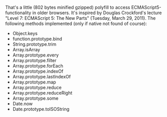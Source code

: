 That's a little (802 bytes minified gzipped) polyfill to access ECMAScript5-functionality in older browsers.
It's inspired by Douglas Crockford's lecture "Level 7: ECMAScript 5: The New Parts" (Tuesday, March 29, 2011).
The following methods implemented (only if native not found of course):

* Object.keys
* function.prototype.bind
* String.prototype.trim
* Array.isArray
* Array.prototype.every
* Array.prototype.filter
* Array.prototype.forEach
* Array.prototype.indexOf
* Array.prototype.lastIndexOf
* Array.prototype.map
* Array.prototype.reduce
* Array.prototype.reduceRight
* Array.prototype.some
* Date.now
* Date.prototype.toISOString
